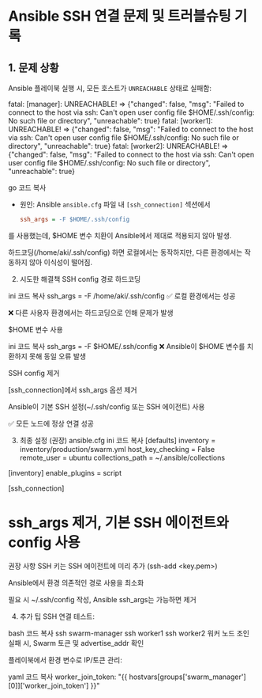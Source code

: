 # Ansible SSH 연결 문제 및 트러블슈팅 기록

## 1. 문제 상황
Ansible 플레이북 실행 시, 모든 호스트가 `UNREACHABLE` 상태로 실패함:

fatal: [manager]: UNREACHABLE! => {"changed": false, "msg": "Failed to connect to the host via ssh: Can't open user config file $HOME/.ssh/config: No such file or directory", "unreachable": true}
fatal: [worker1]: UNREACHABLE! => {"changed": false, "msg": "Failed to connect to the host via ssh: Can't open user config file $HOME/.ssh/config: No such file or directory", "unreachable": true}
fatal: [worker2]: UNREACHABLE! => {"changed": false, "msg": "Failed to connect to the host via ssh: Can't open user config file $HOME/.ssh/config: No such file or directory", "unreachable": true}

go
코드 복사

- 원인: Ansible `ansible.cfg` 파일 내 `[ssh_connection]` 섹션에서
  ```ini
  ssh_args = -F $HOME/.ssh/config
를 사용했는데, $HOME 변수 치환이 Ansible에서 제대로 적용되지 않아 발생.

하드코딩(/home/aki/.ssh/config) 하면 로컬에서는 동작하지만, 다른 환경에서는 작동하지 않아 이식성이 떨어짐.

2. 시도한 해결책
SSH config 경로 하드코딩

ini
코드 복사
ssh_args = -F /home/aki/.ssh/config
✅ 로컬 환경에서는 성공

❌ 다른 사용자 환경에서는 하드코딩으로 인해 문제가 발생

$HOME 변수 사용

ini
코드 복사
ssh_args = -F $HOME/.ssh/config
❌ Ansible이 $HOME 변수를 치환하지 못해 동일 오류 발생

SSH config 제거

[ssh_connection]에서 ssh_args 옵션 제거

Ansible이 기본 SSH 설정(~/.ssh/config 또는 SSH 에이전트) 사용

✅ 모든 노드에 정상 연결 성공

3. 최종 설정 (권장)
ansible.cfg
ini
코드 복사
[defaults]
inventory = inventory/production/swarm.yml
host_key_checking = False
remote_user = ubuntu
collections_path = ~/.ansible/collections

[inventory]
enable_plugins = script

[ssh_connection]
# ssh_args 제거, 기본 SSH 에이전트와 config 사용
권장 사항
SSH 키는 SSH 에이전트에 미리 추가 (ssh-add <key.pem>)

Ansible에서 환경 의존적인 경로 사용을 최소화

필요 시 ~/.ssh/config 작성, Ansible ssh_args는 가능하면 제거

4. 추가 팁
SSH 연결 테스트:

bash
코드 복사
ssh swarm-manager
ssh worker1
ssh worker2
워커 노드 조인 실패 시, Swarm 토큰 및 advertise_addr 확인

플레이북에서 환경 변수로 IP/토큰 관리:

yaml
코드 복사
worker_join_token: "{{ hostvars[groups['swarm_manager'][0]]['worker_join_token'] }}"
